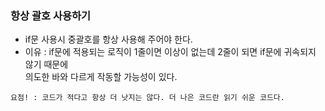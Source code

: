 ### 항상 괄호 사용하기
- if문 사용시 중괄호를 항상 사용해 주어야 한다.
- 이유 : if문에 적용되는 로직이 1줄이면 이상이 없는데 2줄이 되면 if문에 귀속되지 않기 때문에   
의도한 바와 다르게 작동할 가능성이 있다.

```text
요점! : 코드가 적다고 항상 더 낫지는 않다. 더 나은 코드란 읽기 쉬운 코드다.
```